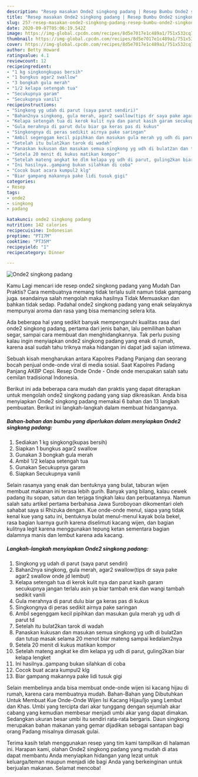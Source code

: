```yaml
---
description: "Resep masakan Onde2 singkong padang | Resep Bumbu Onde2 singkong padang Yang Sempurna"
title: "Resep masakan Onde2 singkong padang | Resep Bumbu Onde2 singkong padang Yang Sempurna"
slug: 257-resep-masakan-onde2-singkong-padang-resep-bumbu-onde2-singkong-padang-yang-sempurna
date: 2020-09-07T05:06:19.542Z
image: https://img-global.cpcdn.com/recipes/8d5e7017e1c489a1/751x532cq70/onde2-singkong-padang-foto-resep-utama.jpg
thumbnail: https://img-global.cpcdn.com/recipes/8d5e7017e1c489a1/751x532cq70/onde2-singkong-padang-foto-resep-utama.jpg
cover: https://img-global.cpcdn.com/recipes/8d5e7017e1c489a1/751x532cq70/onde2-singkong-padang-foto-resep-utama.jpg
author: Betty Howard
ratingvalue: 4.1
reviewcount: 12
recipeingredient:
- "1 kg singkongkupas bersih"
- "1 bungkus agar2 swallow"
- "3 bongkah gula merah"
- "1/2 kelapa setengah tua"
- "Secukupnya garam"
- "Secukupnya vanili"
recipeinstructions:
- "Singkong yg udah di parut (saya parut sendiri)"
- "Bahan2nya singkong, gula merah, agar2 swallow(tips dr saya pake agar2 swallow onde jd lembut)"
- "Kelapa setengah tua di kerok kulit nya dan parut kasih garam secukupnya jangan terlalu asin ya biar tambah enk dan wangi tambah sedikit vanili"
- "Gula merahnya di parut dulu biar ga keras pas di kukus"
- "Singkongnya di peras sedikit airnya pake saringan"
- "Ambil segenggam kecil pipihkan dan masukan gula merah yg udh di parut td"
- "Setelah itu bulat2kan tarok di wadah"
- "Panaskan kukusan dan masukan semua singkong yg udh di bulat2an dan tutup masak selama 20 menot biar mateng sampai kedalam2nya"
- "Setela 20 menit di kukus matikan kompor"
- "Setelah mateng angkat ke dlm kelapa yg udh di parut, guling2kan biar kelapa lengket"
- "Ini hasilnya..gampang bukan silahkan di coba"
- "Cocok buat acara kumpul2 klg"
- "Biar gampang makannya pake lidi tusuk gigi"
categories:
- Resep
tags:
- onde2
- singkong
- padang

katakunci: onde2 singkong padang 
nutrition: 142 calories
recipecuisine: Indonesian
preptime: "PT17M"
cooktime: "PT35M"
recipeyield: "1"
recipecategory: Dinner

---
```



![Onde2 singkong padang](https://img-global.cpcdn.com/recipes/8d5e7017e1c489a1/751x532cq70/onde2-singkong-padang-foto-resep-utama.jpg)

Kamu Lagi mencari ide resep onde2 singkong padang yang Mudah Dan Praktis? Cara membuatnya memang tidak terlalu sulit namun tidak gampang juga. seandainya salah mengolah maka hasilnya Tidak Memuaskan dan bahkan tidak sedap. Padahal onde2 singkong padang yang enak selayaknya mempunyai aroma dan rasa yang bisa memancing selera kita.

Ada beberapa hal yang sedikit banyak mempengaruhi kualitas rasa dari onde2 singkong padang, pertama dari jenis bahan, lalu pemilihan bahan segar, sampai cara membuat dan menghidangkannya. Tak perlu pusing kalau ingin menyiapkan onde2 singkong padang yang enak di rumah, karena asal sudah tahu triknya maka hidangan ini dapat jadi sajian istimewa.

Sebuah kisah mengharukan antara Kapolres Padang Panjang dan seorang bocah penjual onde-onde viral di media sosial. Saat Kapolres Padang Panjang AKBP Cepi. Resep Onde Onde - Onde onde merupakan salah satu cemilan tradisional Indonesia.


Berikut ini ada beberapa cara mudah dan praktis yang dapat diterapkan untuk mengolah onde2 singkong padang yang siap dikreasikan. Anda bisa menyiapkan Onde2 singkong padang memakai 6 bahan dan 13 langkah pembuatan. Berikut ini langkah-langkah dalam membuat hidangannya.

<!--inarticleads1-->

##### Bahan-bahan dan bumbu yang diperlukan dalam menyiapkan Onde2 singkong padang:

1. Sediakan 1 kg singkong(kupas bersih)
1. Siapkan 1 bungkus agar2 swallow
1. Gunakan 3 bongkah gula merah
1. Ambil 1/2 kelapa setengah tua
1. Gunakan Secukupnya garam
1. Siapkan Secukupnya vanili


Selain rasanya yang enak dan bentuknya yang bulat, taburan wijen membuat makanan ini terasa lebih gurih. Banyak yang bilang, kalau cewek padang itu sopan, satun dan terjaga tingkah laku dan perbuatannya. Namun salah satu artikel pertama berbahasa Jawa Suroboyoan dikomentari oleh sahabat saya si Rhizuka dengan. Kue onde-onde menul, siapa yang tidak kenal kue yang satu ini, bentuknya bulat menul-menul kayak bola bekel, rasa bagian luarnya gurih karena diselimuti kacang wijen, dan bagian kulitnya legit karena menggunakan tepung ketan sementara bagian dalamnya manis dan lembut karena ada kacang. 

<!--inarticleads2-->

##### Langkah-langkah menyiapkan Onde2 singkong padang:

1. Singkong yg udah di parut (saya parut sendiri)
1. Bahan2nya singkong, gula merah, agar2 swallow(tips dr saya pake agar2 swallow onde jd lembut)
1. Kelapa setengah tua di kerok kulit nya dan parut kasih garam secukupnya jangan terlalu asin ya biar tambah enk dan wangi tambah sedikit vanili
1. Gula merahnya di parut dulu biar ga keras pas di kukus
1. Singkongnya di peras sedikit airnya pake saringan
1. Ambil segenggam kecil pipihkan dan masukan gula merah yg udh di parut td
1. Setelah itu bulat2kan tarok di wadah
1. Panaskan kukusan dan masukan semua singkong yg udh di bulat2an dan tutup masak selama 20 menot biar mateng sampai kedalam2nya
1. Setela 20 menit di kukus matikan kompor
1. Setelah mateng angkat ke dlm kelapa yg udh di parut, guling2kan biar kelapa lengket
1. Ini hasilnya..gampang bukan silahkan di coba
1. Cocok buat acara kumpul2 klg
1. Biar gampang makannya pake lidi tusuk gigi


Selain membelinya anda bisa membuat onde-onde wijen isi kacang hijau di rumah, karena cara membuatnya mudah. Bahan-Bahan yang Dibutuhkan Untuk Membuat Kue Onde-Onde Wijen Isi Kacang Hijau/Ijo yang Lembut dan Khas. Umbi yang tercipta dari akar tunggang dengan sejumlah akar cabang yang kemudian membesar menjadi umbi akar yang dapat dimakan. Sedangkan ukuran besar umbi itu sendiri rata-rata bergaris. Daun singkong merupakan bahan makanan yang gemar dijadikan sebagai santapan bagi orang Padang misalnya dimasak gulai. 

Terima kasih telah menggunakan resep yang tim kami tampilkan di halaman ini. Harapan kami, olahan Onde2 singkong padang yang mudah di atas dapat membantu Anda menyiapkan hidangan yang lezat untuk keluarga/teman maupun menjadi ide bagi Anda yang berkeinginan untuk berjualan makanan. Selamat mencoba!
